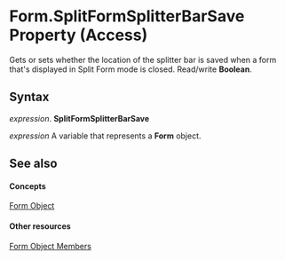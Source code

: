 
# Form.SplitFormSplitterBarSave Property (Access)

Gets or sets whether the location of the splitter bar is saved when a form that's displayed in Split Form mode is closed. Read/write  **Boolean**.


## Syntax

 _expression_. **SplitFormSplitterBarSave**

 _expression_ A variable that represents a **Form** object.


## See also


#### Concepts


[Form Object](72ef9219-142b-b690-b696-3eba9a5d4522.md)
#### Other resources


[Form Object Members](e1976b58-28ca-8f76-cdf3-6732cb06ce6c.md)
